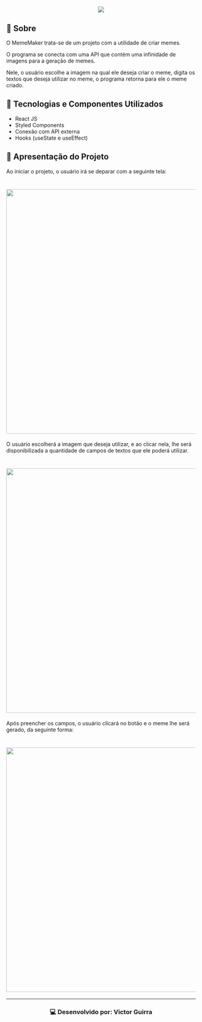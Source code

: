 <h1 align="center">
    <img src="https://ik.imagekit.io/ur6xo9m70i/logo_0Tnm9Crin.svg" />
</h1>

## 📔 Sobre

O MemeMaker trata-se de um projeto com a utilidade de criar memes.

O programa se conecta com uma API que contém uma infinidade de imagens para a geração de memes.

Nele, o usuário escolhe a imagem na qual ele deseja criar o meme, digita os textos que deseja utilizar no meme, o programa retorna para ele o meme criado.

## 🚀 Tecnologias e Componentes Utilizados

- React JS
- Styled Components
- Conexão com API externa
- Hooks (useState e useEffect)

## 📱 Apresentação do Projeto

Ao iniciar o projeto, o usuário irá se deparar com a seguinte tela:

<h1 align="center">
    <img src="https://ik.imagekit.io/ur6xo9m70i/Screenshot_1_aPMAI_Rf7.png" width="650">
</h1>

O usuário escolherá a imagem que deseja utilizar, e ao clicar nela, lhe será disponibilizada a quantidade de campos de textos que ele poderá utilizar.

<h1 align="center">
    <img src="https://ik.imagekit.io/ur6xo9m70i/Screenshot_3_HeFVgq0OR.png" width="650">
</h1>

Após preencher os campos, o usuário clicará no botão e o meme lhe será gerado, da seguinte forma:

<h1 align="center">
    <img src="https://ik.imagekit.io/ur6xo9m70i/Screenshot_4_XnYzDDmd9.png" width="650">
</h1>

---

<h3 align="center">
    💻 Desenvolvido por: Victor Guirra
</h3>
